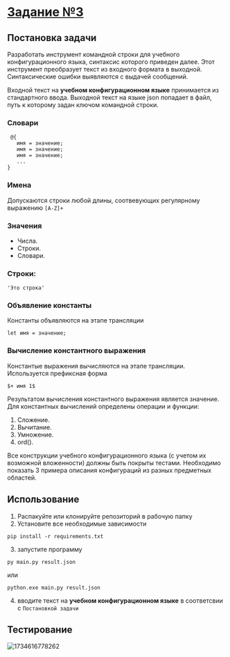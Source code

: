 # [Задание №3](https://github.com/Czertilla/kisscm/tree/hw3 "репозиторий с кодом")

## Постановка задачи

Разработать инструмент командной строки для учебного конфигурационного языка, синтаксис которого приведен далее. Этот инструмент преобразует текст из входного формата в выходной. Синтаксические ошибки выявляются с выдачей сообщений.

Входной текст на **учебном конфигурационном языке** принимается из стандартного ввода. Выходной текст на языке json попадает в файл, путь к которому задан ключом командной строки.

### Словари

```
 @{
   имя = значение;
   имя = значение;
   имя = значение;
   ...
}
```

### Имена

Допускаются строки любой длины, соотвевующих регулярному выражению `[A-Z]+`

### Значения

- Числа.
- Строки.
- Словари.

### Строки:

`'Это строка'`

### Объявление константы

Константы объявляются на этапе трансляции

```
let имя = значение;
```

### Вычисление константного выражения

Константые выражения вычисляются на этапе трансляции. Используется префиксная
форма

```
$+ имя 1$
```

Результатом вычисления константного выражения является значение.
Для константных вычислений определены операции и функции:

1. Сложение.
2. Вычитание.
3. Умножение.
4. ord().

Все конструкции учебного конфигурационного языка (с учетом их возможной вложенности) должны быть покрыты тестами. Необходимо показать 3 примера описания конфигураций из разных предметных областей.

## Использование

1. Распакуйте или клонируйте репозиторий в рабочую папку
2. Установите все необходимые зависимости

```
pip install -r requirements.txt
```

3. запустите программу

```
py main.py result.json
```

или

```
python.exe main.py result.json
```

4. вводите текст на **учебном конфигурационном языке** в соответсвии с `Постановкой задачи`

## Тестирование

![1734616778262](image/README/1734616778262.png)
